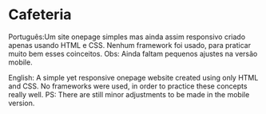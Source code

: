 # Cafeteria
Português:Um site onepage simples mas ainda assim responsivo criado apenas usando HTML e CSS. Nenhum framework foi usado, para praticar muito bem esses coinceitos. Obs: Ainda faltam pequenos ajustes na versão mobile.


English: A simple yet responsive onepage website created using only HTML and CSS. No frameworks were used, in order to practice these concepts really well. PS: There are still minor adjustments to be made in the mobile version.
